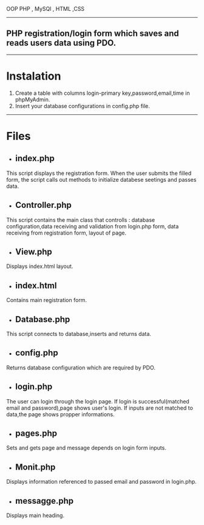OOP PHP , MySQl , HTML ,CSS
___
## PHP registration/login form which saves and reads users data using PDO. 


___
# Instalation 
1. Create a table with columns login-primary key,password,email,time in phpMyAdmin.
2. Insert your database configurations in config.php file.
___

# Files

* ## index.php
This script displays the registration form. 
When the user submits the filled form, the script calls out methods to initialize databese seetings and passes data.



* ## Controller.php 
This script contains the main class that controlls : database configuration,data receiving and validation from login.php form,
data receiving from registration form, layout of page.

* ## View.php
Displays index.html layout.

* ## index.html
Contains main registration form.

* ## Database.php

This script connects to database,inserts and returns data.

* ## config.php 
Returns database configuration which are required by PDO.

* ## login.php
The user can login through the login page. If login is successful(matched email and password),page shows user's login.
If inputs are not matched to data,the page shows propper informations.

* ## pages.php
Sets and gets page and message depends on login form inputs.

* ## Monit.php 
Displays information referenced to passed email and password in login.php.

* ## messagge.php
Displays main heading.
